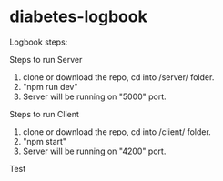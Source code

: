 # diabetes-logbook


Logbook steps:

Steps to run Server

1. clone or download the repo, cd into /server/ folder.
2. "npm run dev"
3. Server will be running on "5000" port.

Steps to run Client

1. clone or download the repo, cd into /client/ folder.
2. "npm start"
3. Server will be running on "4200" port.

Test